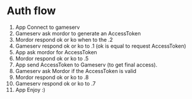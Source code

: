 # Auth flow

1. App Connect to gameserv
2. Gameserv ask mordor to generate an AccessToken
3. Mordor respond ok or ko when to the .2
4. Gameserv respond ok or ko to .1 (ok is equal to request AccessToken)
5. App ask mordor for AccessToken
6. Mordor respond ok or ko to .5
7. App send AccessToken to Gameserv (to get final access).
8. Gameserv ask Mordor if the AccessToken is valid
9. Mordor respond ok or ko to .8
10. Gameserv respond ok or ko to .7
11. App Enjoy :)
